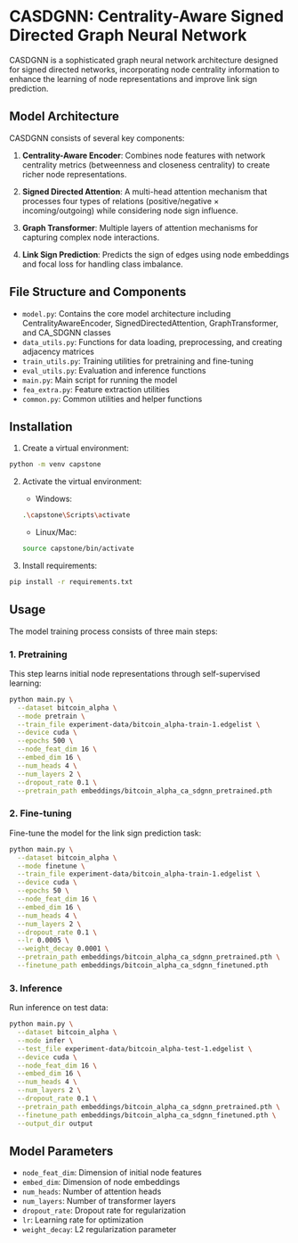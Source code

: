 # CASDGNN: Centrality-Aware Signed Directed Graph Neural Network

CASDGNN is a sophisticated graph neural network architecture designed for signed directed networks, incorporating node centrality information to enhance the learning of node representations and improve link sign prediction.

## Model Architecture

CASDGNN consists of several key components:

1. **Centrality-Aware Encoder**: Combines node features with network centrality metrics (betweenness and closeness centrality) to create richer node representations.

2. **Signed Directed Attention**: A multi-head attention mechanism that processes four types of relations (positive/negative × incoming/outgoing) while considering node sign influence.

3. **Graph Transformer**: Multiple layers of attention mechanisms for capturing complex node interactions.

4. **Link Sign Prediction**: Predicts the sign of edges using node embeddings and focal loss for handling class imbalance.

## File Structure and Components

- `model.py`: Contains the core model architecture including CentralityAwareEncoder, SignedDirectedAttention, GraphTransformer, and CA_SDGNN classes
- `data_utils.py`: Functions for data loading, preprocessing, and creating adjacency matrices
- `train_utils.py`: Training utilities for pretraining and fine-tuning
- `eval_utils.py`: Evaluation and inference functions
- `main.py`: Main script for running the model
- `fea_extra.py`: Feature extraction utilities
- `common.py`: Common utilities and helper functions

## Installation

1. Create a virtual environment:
```bash
python -m venv capstone
```

2. Activate the virtual environment:
   - Windows:
   ```bash
   .\capstone\Scripts\activate
   ```
   - Linux/Mac:
   ```bash
   source capstone/bin/activate
   ```

3. Install requirements:
```bash
pip install -r requirements.txt
```

## Usage

The model training process consists of three main steps:

### 1. Pretraining

This step learns initial node representations through self-supervised learning:

```bash
python main.py \
  --dataset bitcoin_alpha \
  --mode pretrain \
  --train_file experiment-data/bitcoin_alpha-train-1.edgelist \
  --device cuda \
  --epochs 500 \
  --node_feat_dim 16 \
  --embed_dim 16 \
  --num_heads 4 \
  --num_layers 2 \
  --dropout_rate 0.1 \
  --pretrain_path embeddings/bitcoin_alpha_ca_sdgnn_pretrained.pth
```

### 2. Fine-tuning

Fine-tune the model for the link sign prediction task:

```bash
python main.py \
  --dataset bitcoin_alpha \
  --mode finetune \
  --train_file experiment-data/bitcoin_alpha-train-1.edgelist \
  --device cuda \
  --epochs 50 \
  --node_feat_dim 16 \
  --embed_dim 16 \
  --num_heads 4 \
  --num_layers 2 \
  --dropout_rate 0.1 \
  --lr 0.0005 \
  --weight_decay 0.0001 \
  --pretrain_path embeddings/bitcoin_alpha_ca_sdgnn_pretrained.pth \
  --finetune_path embeddings/bitcoin_alpha_ca_sdgnn_finetuned.pth
```

### 3. Inference

Run inference on test data:

```bash
python main.py \
  --dataset bitcoin_alpha \
  --mode infer \
  --test_file experiment-data/bitcoin_alpha-test-1.edgelist \
  --device cuda \
  --node_feat_dim 16 \
  --embed_dim 16 \
  --num_heads 4 \
  --num_layers 2 \
  --dropout_rate 0.1 \
  --pretrain_path embeddings/bitcoin_alpha_ca_sdgnn_pretrained.pth \
  --finetune_path embeddings/bitcoin_alpha_ca_sdgnn_finetuned.pth \
  --output_dir output
```

## Model Parameters

- `node_feat_dim`: Dimension of initial node features
- `embed_dim`: Dimension of node embeddings
- `num_heads`: Number of attention heads
- `num_layers`: Number of transformer layers
- `dropout_rate`: Dropout rate for regularization
- `lr`: Learning rate for optimization
- `weight_decay`: L2 regularization parameter